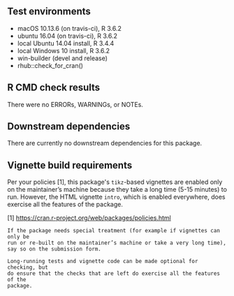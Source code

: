 ## Test environments
* macOS 10.13.6 (on travis-ci), R 3.6.2
* ubuntu 16.04 (on travis-ci), R 3.6.2
* local Ubuntu 14.04 install, R 3.4.4
* local Windows 10 install, R 3.6.2
* win-builder (devel and release)
* rhub::check_for_cran()

## R CMD check results
There were no ERRORs, WARNINGs, or NOTEs.

## Downstream dependencies
There are currently no downstream dependencies for this package.

## Vignette build requirements
Per your policies [1], this package's `tikz`-based vignettes are enabled only
on the maintainer’s machine because they take a long time (5-15 minutes) to run.
However, the HTML vignette `intro`, which is enabled everywhere, does exercise
all the features of the package.

[1] https://cran.r-project.org/web/packages/policies.html

    If the package needs special treatment (for example if vignettes can only be
    run or re-built on the maintainer’s machine or take a very long time),
    say so on the submission form.

    Long-running tests and vignette code can be made optional for checking, but
    do ensure that the checks that are left do exercise all the features of the
    package.
